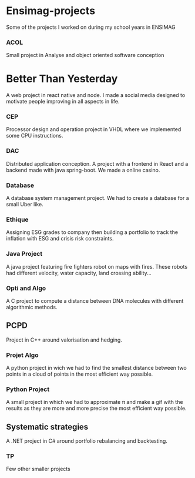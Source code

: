# Ensimag-projects

Some of the projects I worked on during my school years in ENSIMAG

### ACOL

Small project in Analyse and object oriented software conception

# Better Than Yesterday

A web project in react native and node. I made a social media designed to motivate people improving in all aspects in life.

### CEP

Processor design and operation project in VHDL where we implemented some CPU instructions.

### DAC

Distributed application conception. A project with a frontend in React and a backend made with java spring-boot. We made a online casino.

### Database

A database system management project. We had to create a database for a small Uber like.

### Ethique

Assigning ESG grades to company then building a portfolio to track the inflation with ESG and crisis risk constraints.

### Java Project

A java project featuring fire fighters robot on maps with fires. These robots had different velocity, water capacity, land crossing ability...

### Opti and Algo

A C project to compute a distance between DNA molecules with different algorithmic methods.

## PCPD

Project in C++ around valorisation and hedging.

### Projet Algo

A python project in wich we had to find the smallest distance between two points in a cloud of points in the most efficient way possible.

### Python Project

A small project in which we had to approximate π and make a gif with the results as they are more and more precise the most efficient way possible.

## Systematic strategies

A .NET project in C# around portfolio rebalancing and backtesting.

### TP

Few other smaller projects
